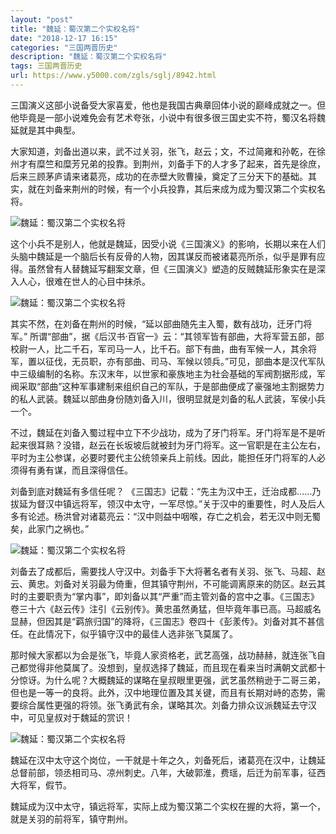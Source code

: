 ```yaml
---
layout: "post"
title: "魏延：蜀汉第二个实权名将"
date: "2018-12-17 16:15"
categories: "三国两晋历史"
description: "魏延：蜀汉第二个实权名将"
tags: 三国两晋历史
url: https://www.y5000.com/zgls/sglj/8942.html
---
```






三国演义这部小说备受大家喜爱，他也是我国古典章回体小说的巅峰成就之一。但他毕竟是一部小说难免会有艺术夸张，小说中有很多很三国史实不符，蜀汉名将魏延就是其中典型。

大家知道，刘备出道以来，武不过关羽，张飞，赵云；文，不过简雍和孙乾，在徐州才有糜竺和糜芳兄弟的投靠。到荆州，刘备手下的人才多了起来，首先是徐庶，后来三顾茅庐请来诸葛亮，成功的在赤壁大败曹操，奠定了三分天下的基础。其实，就在刘备来荆州的时候，有一个小兵投靠，其后来成为成为蜀汉第二个实权名将。

![魏延：蜀汉第二个实权名将](/uploads/allimg/170103/6-1F1030922495S.JPG)

这个小兵不是别人，他就是魏延，因受小说《三国演义》的影响，长期以来在人们头脑中魏延是一个脑后长有反骨的人物，因其谋反而被诸葛亮所杀，似乎是罪有应得。虽然曾有人替魏延写翻案文章，但《三国演义》塑造的反贼魏延形象实在是深入人心，很难在世人的心目中抹杀。

![魏延：蜀汉第二个实权名将](/uploads/allimg/170103/6-1F1030922593b.JPG)

其实不然，在刘备在荆州的时候，“延以部曲随先主入蜀，数有战功，迁牙门将军。”
所谓“部曲”，据《后汉书·百官一》云：“其领军皆有部曲，大将军营五部，部校尉一人，比二千石，军司马一人，比千石。部下有曲，曲有军候一人，其余将军，置以征伐，无员职，亦有部曲、司马、军候以领兵。”可见，部曲本是汉代军队中三级编制的名称。东汉末年，以世家和豪族地主为社会基础的军阀割据形成，军阀采取“部曲”这种军事建制来组织自己的军队，于是部曲便成了豪强地主割据势力的私人武装。魏延以部曲身份随刘备入川，很明显就是刘备的私人武装，军侯小兵一个。

不过，魏延在刘备入蜀过程中立下不少战功，成为了牙门将军。牙门将军是不是听起来很耳熟？没错，赵云在长坂坡后就被封为牙门将军。这一官职是在主公左右，平时为主公参谋，必要时要代主公统领亲兵上前线。因此，能担任牙门将军的人必须得有勇有谋，而且深得信任。

刘备到底对魏延有多信任呢？
《三国志》记载：“先主为汉中王，迁治成都……乃拔延为督汉中镇远将军，领汉中太守，一军尽惊。”关于汉中的重要性，时人及后人多有论述。杨洪曾对诸葛亮云：“汉中则益中咽喉，存亡之机会，若无汉中则无蜀矣，此家门之祸也。”

![魏延：蜀汉第二个实权名将](/uploads/allimg/170103/6-1F10309233a55.JPG)

刘备去了成都后，需要找人守汉中。刘备手下大将著名者有关羽、张飞、马超、赵云、黄忠。刘备对关羽最为倚重，但其镇守荆州，不可能调离原来的防区。赵云其时的主要职责为“掌内事”，即刘备以其“严重”而主管刘备的宫中之事。《三国志》卷三十六《赵云传》注引《云别传》。黄忠虽然勇猛，但毕竟年事已高。马超威名显赫，但因其是“羁旅归国”的降将，《三国志》卷四十《彭羕传》。刘备对其不甚信任。在此情况下，似乎镇守汉中的最佳人选非张飞莫属了。

那时候大家都以为会是张飞，毕竟人家资格老，武艺高强，战功赫赫，就连张飞自己都觉得非他莫属了。没想到，皇叔选择了魏延，而且现在看来当时满朝文武都十分惊讶。为什么呢？大概魏延的谋略在皇叔眼里更强，武艺虽然稍逊于二哥三弟，但也是一等一的良将。此外，汉中地理位置及其关键，而且有长期对峙的态势，需要综合属性更强的将领。张飞勇武有余，谋略其次。刘备力排众议派魏延去守汉中，可见皇叔对于魏延的赏识！

![魏延：蜀汉第二个实权名将](/uploads/allimg/170103/6-1F10309232BH.JPG)

魏延在汉中太守这个岗位，一干就是十年之久，刘备死后，诸葛亮在汉中，让魏延总督前部，领丞相司马、凉州刺史。八年，大破郭淮，费瑶，后迁为前军事，征西大将军，假节。

魏延成为汉中太守，镇远将军，实际上成为蜀汉第二个实权在握的大将，第一个，就是关羽的前将军，镇守荆州。
